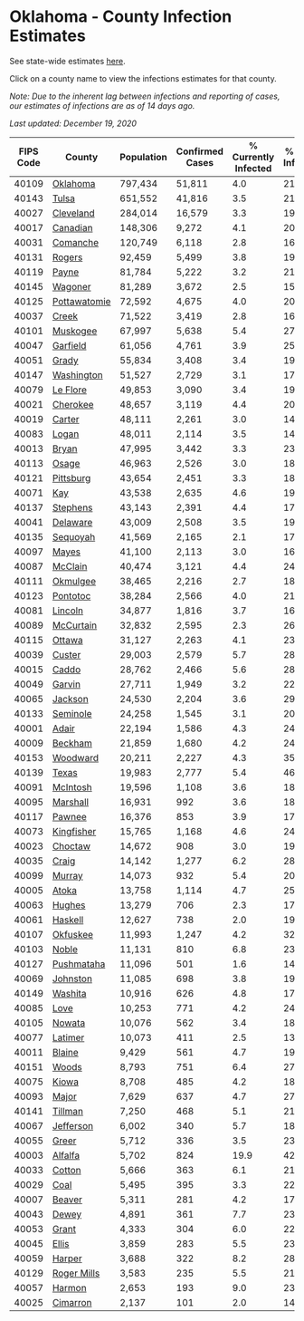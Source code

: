 # Oklahoma - County Infection Estimates

See state-wide estimates [here](/infections/us-ok).

Click on a county name to view the infections estimates for that county.

*Note: Due to the inherent lag between infections and reporting of cases, our estimates of infections are as of 14 days ago.*

*Last updated: December 19, 2020*

|   FIPS Code |                       County |   Population |   Confirmed Cases |   % Currently Infected |   % Total Infected |
|-------------|------------------------------|--------------|-------------------|------------------------|--------------------|
|       40109 |         [Oklahoma](oklahoma) |      797,434 |            51,811 |                    4.0 |               21.5 |
|       40143 |               [Tulsa](tulsa) |      651,552 |            41,816 |                    3.5 |               21.4 |
|       40027 |       [Cleveland](cleveland) |      284,014 |            16,579 |                    3.3 |               19.4 |
|       40017 |         [Canadian](canadian) |      148,306 |             9,272 |                    4.1 |               20.2 |
|       40031 |         [Comanche](comanche) |      120,749 |             6,118 |                    2.8 |               16.6 |
|       40131 |             [Rogers](rogers) |       92,459 |             5,499 |                    3.8 |               19.1 |
|       40119 |               [Payne](payne) |       81,784 |             5,222 |                    3.2 |               21.1 |
|       40145 |           [Wagoner](wagoner) |       81,289 |             3,672 |                    2.5 |               15.0 |
|       40125 | [Pottawatomie](pottawatomie) |       72,592 |             4,675 |                    4.0 |               20.9 |
|       40037 |               [Creek](creek) |       71,522 |             3,419 |                    2.8 |               16.2 |
|       40101 |         [Muskogee](muskogee) |       67,997 |             5,638 |                    5.4 |               27.0 |
|       40047 |         [Garfield](garfield) |       61,056 |             4,761 |                    3.9 |               25.6 |
|       40051 |               [Grady](grady) |       55,834 |             3,408 |                    3.4 |               19.9 |
|       40147 |     [Washington](washington) |       51,527 |             2,729 |                    3.1 |               17.8 |
|       40079 |         [Le Flore](le-flore) |       49,853 |             3,090 |                    3.4 |               19.9 |
|       40021 |         [Cherokee](cherokee) |       48,657 |             3,119 |                    4.4 |               20.7 |
|       40019 |             [Carter](carter) |       48,111 |             2,261 |                    3.0 |               14.9 |
|       40083 |               [Logan](logan) |       48,011 |             2,114 |                    3.5 |               14.2 |
|       40013 |               [Bryan](bryan) |       47,995 |             3,442 |                    3.3 |               23.0 |
|       40113 |               [Osage](osage) |       46,963 |             2,526 |                    3.0 |               18.1 |
|       40121 |       [Pittsburg](pittsburg) |       43,654 |             2,451 |                    3.3 |               18.2 |
|       40071 |                   [Kay](kay) |       43,538 |             2,635 |                    4.6 |               19.7 |
|       40137 |         [Stephens](stephens) |       43,143 |             2,391 |                    4.4 |               17.7 |
|       40041 |         [Delaware](delaware) |       43,009 |             2,508 |                    3.5 |               19.2 |
|       40135 |         [Sequoyah](sequoyah) |       41,569 |             2,165 |                    2.1 |               17.0 |
|       40097 |               [Mayes](mayes) |       41,100 |             2,113 |                    3.0 |               16.6 |
|       40087 |           [McClain](mcclain) |       40,474 |             3,121 |                    4.4 |               24.9 |
|       40111 |         [Okmulgee](okmulgee) |       38,465 |             2,216 |                    2.7 |               18.9 |
|       40123 |         [Pontotoc](pontotoc) |       38,284 |             2,566 |                    4.0 |               21.6 |
|       40081 |           [Lincoln](lincoln) |       34,877 |             1,816 |                    3.7 |               16.9 |
|       40089 |       [McCurtain](mccurtain) |       32,832 |             2,595 |                    2.3 |               26.2 |
|       40115 |             [Ottawa](ottawa) |       31,127 |             2,263 |                    4.1 |               23.7 |
|       40039 |             [Custer](custer) |       29,003 |             2,579 |                    5.7 |               28.9 |
|       40015 |               [Caddo](caddo) |       28,762 |             2,466 |                    5.6 |               28.4 |
|       40049 |             [Garvin](garvin) |       27,711 |             1,949 |                    3.2 |               22.9 |
|       40065 |           [Jackson](jackson) |       24,530 |             2,204 |                    3.6 |               29.9 |
|       40133 |         [Seminole](seminole) |       24,258 |             1,545 |                    3.1 |               20.5 |
|       40001 |               [Adair](adair) |       22,194 |             1,586 |                    4.3 |               24.0 |
|       40009 |           [Beckham](beckham) |       21,859 |             1,680 |                    4.2 |               24.7 |
|       40153 |         [Woodward](woodward) |       20,211 |             2,227 |                    4.3 |               35.6 |
|       40139 |               [Texas](texas) |       19,983 |             2,777 |                    5.4 |               46.9 |
|       40091 |         [McIntosh](mcintosh) |       19,596 |             1,108 |                    3.6 |               18.0 |
|       40095 |         [Marshall](marshall) |       16,931 |               992 |                    3.6 |               18.9 |
|       40117 |             [Pawnee](pawnee) |       16,376 |               853 |                    3.9 |               17.5 |
|       40073 |     [Kingfisher](kingfisher) |       15,765 |             1,168 |                    4.6 |               24.2 |
|       40023 |           [Choctaw](choctaw) |       14,672 |               908 |                    3.0 |               19.2 |
|       40035 |               [Craig](craig) |       14,142 |             1,277 |                    6.2 |               28.8 |
|       40099 |             [Murray](murray) |       14,073 |               932 |                    5.4 |               20.7 |
|       40005 |               [Atoka](atoka) |       13,758 |             1,114 |                    4.7 |               25.5 |
|       40063 |             [Hughes](hughes) |       13,279 |               706 |                    2.3 |               17.4 |
|       40061 |           [Haskell](haskell) |       12,627 |               738 |                    2.0 |               19.2 |
|       40107 |         [Okfuskee](okfuskee) |       11,993 |             1,247 |                    4.2 |               32.8 |
|       40103 |               [Noble](noble) |       11,131 |               810 |                    6.8 |               23.9 |
|       40127 |     [Pushmataha](pushmataha) |       11,096 |               501 |                    1.6 |               14.3 |
|       40069 |         [Johnston](johnston) |       11,085 |               698 |                    3.8 |               19.9 |
|       40149 |           [Washita](washita) |       10,916 |               626 |                    4.8 |               17.9 |
|       40085 |                 [Love](love) |       10,253 |               771 |                    4.2 |               24.2 |
|       40105 |             [Nowata](nowata) |       10,076 |               562 |                    3.4 |               18.4 |
|       40077 |           [Latimer](latimer) |       10,073 |               411 |                    2.5 |               13.3 |
|       40011 |             [Blaine](blaine) |        9,429 |               561 |                    4.7 |               19.0 |
|       40151 |               [Woods](woods) |        8,793 |               751 |                    6.4 |               27.0 |
|       40075 |               [Kiowa](kiowa) |        8,708 |               485 |                    4.2 |               18.3 |
|       40093 |               [Major](major) |        7,629 |               637 |                    4.7 |               27.3 |
|       40141 |           [Tillman](tillman) |        7,250 |               468 |                    5.1 |               21.1 |
|       40067 |       [Jefferson](jefferson) |        6,002 |               340 |                    5.7 |               18.1 |
|       40055 |               [Greer](greer) |        5,712 |               336 |                    3.5 |               23.2 |
|       40003 |           [Alfalfa](alfalfa) |        5,702 |               824 |                   19.9 |               42.2 |
|       40033 |             [Cotton](cotton) |        5,666 |               363 |                    6.1 |               21.3 |
|       40029 |                 [Coal](coal) |        5,495 |               395 |                    3.3 |               22.6 |
|       40007 |             [Beaver](beaver) |        5,311 |               281 |                    4.2 |               17.4 |
|       40043 |               [Dewey](dewey) |        4,891 |               361 |                    7.7 |               23.8 |
|       40053 |               [Grant](grant) |        4,333 |               304 |                    6.0 |               22.4 |
|       40045 |               [Ellis](ellis) |        3,859 |               283 |                    5.5 |               23.8 |
|       40059 |             [Harper](harper) |        3,688 |               322 |                    8.2 |               28.6 |
|       40129 |   [Roger Mills](roger-mills) |        3,583 |               235 |                    5.5 |               21.0 |
|       40057 |             [Harmon](harmon) |        2,653 |               193 |                    9.0 |               23.3 |
|       40025 |         [Cimarron](cimarron) |        2,137 |               101 |                    2.0 |               14.3 |